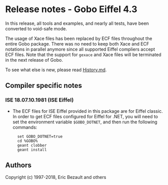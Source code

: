 # Release notes - Gobo Eiffel 4.3

In this release, all tools and examples, and nearly all tests, have been 
converted to void-safe mode.

The usage of Xace files has been replaced by ECF files throughout the
entire Gobo package. There was no need to keep both Xace and ECF notations
in parallel anymore since all supported Eiffel compliers accept ECF files.
Note that the support for `gexace` and Xace files will be terminated in
the next release of Gobo.

To see what else is new, please read [History.md](History.md).

## Compiler specific notes

### ISE 18.07.10.1981 (ISE Eiffel)

* The ECF files for ISE Eiffel provided in this package are for
  Eiffel classic. In order to get ECF files configured for Eiffel
  for .NET, you will need to set the environment variable
  `$GOBO_DOTNET`, and then run the following commands:

		set GOBO_DOTNET=true
		cd %GOBO%
		geant clobber
		geant install

## Authors

Copyright (c) 1997-2018, Eric Bezault and others
